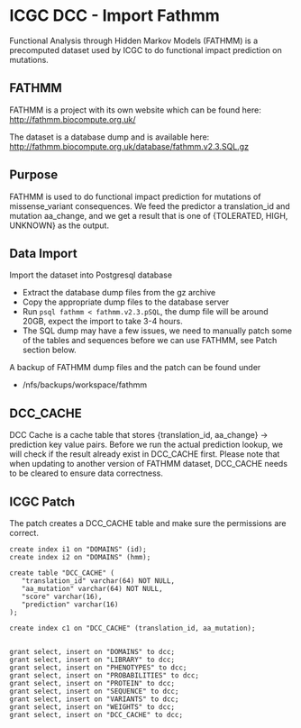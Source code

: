 ICGC DCC - Import Fathmm
===

Functional Analysis through Hidden Markov Models (FATHMM) is a precomputed dataset used by ICGC to do functional impact prediction on mutations.



FATHMM
---
FATHMM is a project with its own website which can be found here: http://fathmm.biocompute.org.uk/

The dataset is a database dump and is available here: http://fathmm.biocompute.org.uk/database/fathmm.v2.3.SQL.gz


Purpose
---
FATHMM is used to do functional impact prediction for mutations of missense_variant consequences. We feed the predictor a translation_id and mutation aa_change, and we get a result that is one of {TOLERATED, HIGH, UNKNOWN} as the output.


Data Import
---
Import the dataset into Postgresql database
- Extract the database dump files from the gz archive
- Copy the appropriate dump files to the database server
- Run `psql fathmm < fathmm.v2.3.pSQL`, the dump file will be around 20GB, expect the import to take 3-4 hours.
- The SQL dump may have a few issues, we need to manually patch some of the tables and sequences before we can use FATHMM, see Patch section below.

A backup of FATHMM dump files and the patch can be found under
- /nfs/backups/workspace/fathmm

DCC_CACHE
---
DCC Cache is a cache table that stores {translation_id, aa_change} -> prediction key value pairs. Before we run the actual prediction lookup, we will check if the result already exist in DCC_CACHE first. Please note that when updating to another version of FATHMM dataset, DCC_CACHE needs to be cleared to ensure data correctness.


ICGC Patch
---
The patch creates a DCC_CACHE table and make sure the permissions are correct.

```
create index i1 on "DOMAINS" (id);
create index i2 on "DOMAINS" (hmm);

create table "DCC_CACHE" (
   "translation_id" varchar(64) NOT NULL,
   "aa_mutation" varchar(64) NOT NULL,
   "score" varchar(16),
   "prediction" varchar(16)
);

create index c1 on "DCC_CACHE" (translation_id, aa_mutation);


grant select, insert on "DOMAINS" to dcc;
grant select, insert on "LIBRARY" to dcc;
grant select, insert on "PHENOTYPES" to dcc;
grant select, insert on "PROBABILITIES" to dcc;
grant select, insert on "PROTEIN" to dcc;
grant select, insert on "SEQUENCE" to dcc;
grant select, insert on "VARIANTS" to dcc;
grant select, insert on "WEIGHTS" to dcc;
grant select, insert on "DCC_CACHE" to dcc;
```
